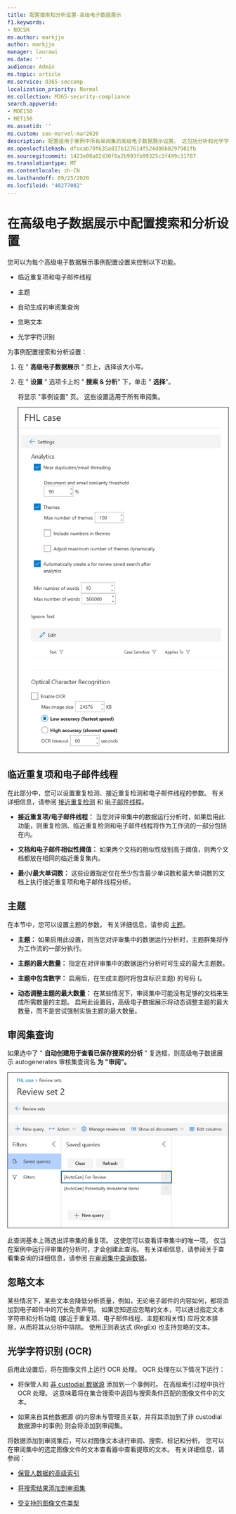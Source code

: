 ```yaml
---
title: 配置搜索和分析设置-高级电子数据展示
f1.keywords:
- NOCSH
ms.author: markjjo
author: markjjo
manager: laurawi
ms.date: ''
audience: Admin
ms.topic: article
ms.service: O365-seccomp
localization_priority: Normal
ms.collection: M365-security-compliance
search.appverid:
- MOE150
- MET150
ms.assetid: ''
ms.custom: seo-marvel-mar2020
description: 配置适用于案例中所有审阅集的高级电子数据展示设置。 这包括分析和光学字符识别的设置。
ms.openlocfilehash: dfacab79f635a817b127614f524d00b0297981fb
ms.sourcegitcommit: 1423e08a02d30f0a2b993fb99325c3f499c31787
ms.translationtype: MT
ms.contentlocale: zh-CN
ms.lasthandoff: 09/25/2020
ms.locfileid: "48277082"
---
```

# <a name="configure-search-and-analytics-settings-in-advanced-ediscovery"></a>在高级电子数据展示中配置搜索和分析设置

您可以为每个高级电子数据展示事例配置设置来控制以下功能。

- 临近重复项和电子邮件线程

- 主题

- 自动生成的审阅集查询

- 忽略文本

- 光学字符识别

为事例配置搜索和分析设置：

1. 在 " **高级电子数据展示** " 页上，选择该大小写。

2. 在 " **设置** " 选项卡上的 " **搜索 & 分析**" 下，单击 " **选择**"。

   将显示 "事例设置" 页。 这些设置适用于所有审阅集。

   ![为高级电子数据展示事例配置分析和搜索设置](../media/AeDCaseSettings.png)

## <a name="near-duplicates-and-email-threading"></a>临近重复项和电子邮件线程

在此部分中，您可以设置重复检测、接近重复检测和电子邮件线程的参数。 有关详细信息，请参阅 [接近重复检测](near-duplicates.md) 和 [电子邮件线程](email-threading.md)。

- **接近重复项/电子邮件线程：** 当您对评审集中的数据运行分析时，如果启用此功能，则重复检测、临近重复检测和电子邮件线程将作为工作流的一部分包括在内。

- **文档和电子邮件相似性阈值：** 如果两个文档的相似性级别高于阈值，则两个文档都放在相同的临近重复集内。

- **最小/最大单词数：** 这些设置指定仅在至少包含最少单词数和最大单词数的文档上执行接近重复项和电子邮件线程分析。

## <a name="themes"></a>主题

在本节中，您可以设置主题的参数。 有关详细信息，请参阅 [主题](themes-in-advanced-ediscovery.md)。

- **主题：** 如果启用此设置，则当您对评审集中的数据运行分析时，主题群集将作为工作流的一部分执行。

- **主题的最大数量：** 指定在对评审集中的数据运行分析时可生成的最大主题数。

- **主题中包含数字：** 启用后，在生成主题时将包含标识主题) 的号码 (。 

- **动态调整主题的最大数量：** 在某些情况下，审阅集中可能没有足够的文档来生成所需数量的主题。 启用此设置后，高级电子数据展示将动态调整主题的最大数量，而不是尝试强制实施主题的最大数量。

## <a name="review-set-query"></a>审阅集查询

如果选中了 " **自动创建用于查看已保存搜索的分析** " 复选框，则高级电子数据展示 autogenerates 审核集查询名 **为 "审阅"。** 

![For 审阅自动生成查询](../media/AeDForReviewQuery.png)

此查询基本上筛选出评审集的重复项。 这使您可以查看评审集中的唯一项。 仅当在案例中运行评审集的分析时，才会创建此查询。 有关详细信息，请参阅关于查看集查询的详细信息，请参阅 [在审阅集中查询数据](review-set-search.md)。

## <a name="ignore-text"></a>忽略文本

某些情况下，某些文本会降低分析质量，例如，无论电子邮件的内容如何，都将添加到电子邮件中的冗长免责声明。 如果您知道应忽略的文本，可以通过指定文本字符串和分析功能 (接近于重复项、电子邮件线程、主题和相关性) 应将文本排除，从而将其从分析中排除。 使用正则表达式 (RegEx) 也支持忽略的文本。 

## <a name="optical-character-recognition-ocr"></a>光学字符识别 (OCR) 

启用此设置后，将在图像文件上运行 OCR 处理。 OCR 处理在以下情况下运行：

- 将保管人和 [非 custodial 数据源](non-custodial-data-sources.md) 添加到一个事例时。 在高级索引过程中执行 OCR 处理。 这意味着将在集合搜索中返回与搜索条件匹配的图像文件中的文本。

- 如果来自其他数据源 (的内容未与管理员关联，并将其添加到了非 custodial 数据源中的事例) 则会将添加到审阅集。

将数据添加到审阅集后，可以对图像文本进行审阅、搜索、标记和分析。 您可以在审阅集中的选定图像文件的文本查看器中查看提取的文本。 有关详细信息，请参阅：

- [保管人数据的高级索引](indexing-custodian-data.md)

- [将搜索结果添加到审阅集](add-data-to-review-set.md#optical-character-recognition)

- [受支持的图像文件类型](supported-filetypes-ediscovery20.md#image)
